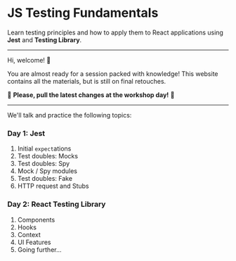 # JS Testing Fundamentals

<p class="light">Learn testing principles and how to apply them to React applications using <b>Jest</b> and <b>Testing Library</b>.</p>

---

Hi, welcome! 👋

You are almost ready for a session packed with knowledge! This website contains all the materials, but is still on final retouches.

🚧 **Please, pull the latest changes at the workshop day!** 🚧

---

<!--
Access [JS Testing slides](TODO-LINK) for a theoric complement to this learning journey.

-->

We'll talk and practice the following topics:

### Day 1: Jest

1. Initial `expect`ations
2. Test doubles: Mocks <!--(petsGuard, sendTracker) -->
3. Test doubles: Spy <!-- (verifyPetBeforeAdopt + searchPet) -->
4. Mock / Spy modules <!-- (getPet) -->
5. Test doubles: Fake <!-- (metrics + getPet refactor) -->
6. HTTP request and Stubs <!--(boredAPI) -->

### Day 2: React Testing Library

1. Components <!--(ActivityCard) -->
2. Hooks <!--(useBoredList + fake use only) -->
3. Context <!--(BoredContext) -->
4. UI Features <!--(ActivityGenerator) -->
5. Going further...
